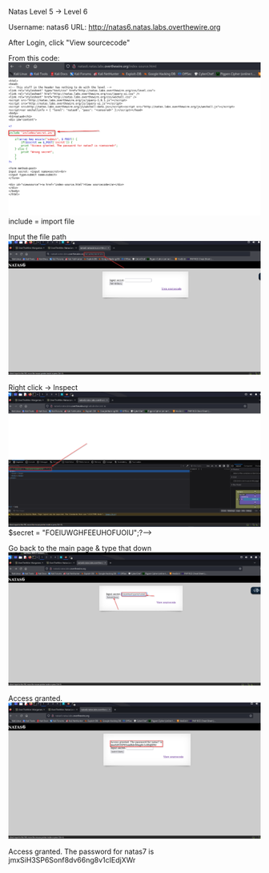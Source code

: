 Natas Level 5 → Level 6

Username: natas6
URL:      http://natas6.natas.labs.overthewire.org

After Login, click "View sourcecode"

From this code:<br>
![alt text](image.png)
include = import file

Input the file path
![alt text](image-1.png)

Right click -> Inspect
![alt text](image-2.png)
$secret = "FOEIUWGHFEEUHOFUOIU";?-->

Go back to the main page & type that down
![alt text](image-3.png)

Access granted.
![alt text](image-4.png)

Access granted. The password for natas7 is jmxSiH3SP6Sonf8dv66ng8v1cIEdjXWr